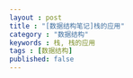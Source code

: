 ```yaml
---
layout : post
title : "[数据结构笔记]栈的应用"
category : "数据结构"
keywords : 栈, 栈的应用
tags : [数据结构]
published: false
---
```


##
